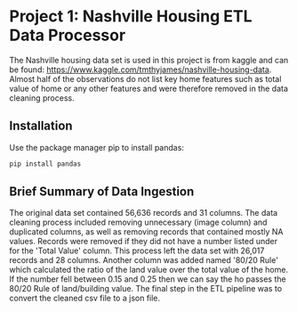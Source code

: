# Project 1: Nashville Housing ETL Data Processor

The Nashville housing data set is used in this project is from kaggle and can be found: https://www.kaggle.com/tmthyjames/nashville-housing-data. Almost half of the observations do not list key home features such as total value of home or any other features and were therefore removed in the data cleaning process.

## Installation

Use the package manager pip to install pandas:

```bash
pip install pandas
```

## Brief Summary of Data Ingestion

The original data set contained 56,636 records and 31 columns. The data cleaning process included removing unnecessary (image column) and duplicated columns, as well as removing records that contained mostly NA values. Records were removed if they did not have a number listed under for the 'Total Value' column. This process left the data set with 26,017 records and 28 columns. Another column was added named '80/20 Rule' which calculated the ratio of the land value over the total value of the home. If the number fell between 0.15 and 0.25 then we can say the ho passes the 80/20 Rule of land/building value. The final step in the ETL pipeline was to convert the cleaned csv file to a json file. 
